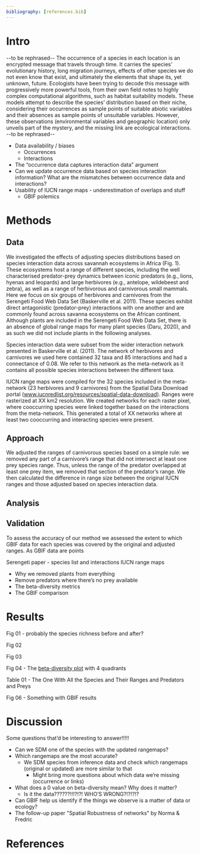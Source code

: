 ```yaml
---
bibliography: [references.bib]
---
```


# Intro

--to be rephrased-- 
The occurrence of a species in each location is an encrypted message that travels through time. It carries the species’ evolutionary history, long migration journeys, effects of other species we do not even know that exist, and ultimately the elements that shape its, yet unknown, future. Ecologists have been trying to decode this message with progressively more powerful tools, from their own field notes to highly complex computational algorithms, such as habitat suitability models. These models attempt to describe the species’ distribution based on their niche, considering their occurrences as sample points of suitable abiotic variables and their absences as sample points of unsuitable variables. However, these observations (environmental variables and geographic location) only unveils part of the mystery, and the missing link are ecological interactions.
--to be rephrased--

- Data availability / biases  
  - Occurrences  
  - Interactions  
- The “occurrence data captures interaction data” argument  
- Can we update occurrence data based on species interaction information? What are the mismatches between occurrence data and interactions?  
- Usability of IUCN range maps - underestimation of overlaps and stuff  
  - GBIF polemics  

# Methods

## Data 
We investigated the effects of adjusting species distributions based on species interaction data across savannah ecosystems in Africa (Fig. 1). These ecosystems host a range of different species, including the well characterised predator-prey dynamics between iconic predators (e.g., lions, hyenas and leopards) and large herbivores (e.g., antelope, wildebeest and zebra), as well as a range of herbivorous and carnivorous small mammals. Here we focus on six groups of herbivores and carnivores from the Serengeti Food Web Data Set (Baskerville et al. 2011). These species exhibit direct antagonistic (predator-prey) interactions with one another and are commonly found across savanna ecosystems on the African continent. Although plants are included in the Serengeti Food Web Data Set, there is an absence of global range maps for many plant species (Daru, 2020), and as such we did not include plants in the following analyses.

Species interaction data were subset from the wider interaction network presented in Baskerville et al. (2011). The network of herbivores and carnivores we used here contained 32 taxa and 85 interactions and had a connectance of 0.08. We refer to this network as the meta-network as it contains all possible species interactions between the different taxa.

IUCN range maps were compiled for the 32 species included in the meta-network (23 herbivores and 9 carnivores) from the Spatial Data Download portal (www.iucnredlist.org/resources/spatial-data-download). Ranges were rasterized at XX km2 resolution.
We created networks for each raster pixel, where cooccurring species were linked together based on the interactions from the meta-network. This generated a total of XX networks where at least two cooccurring and interacting species were present.

## Approach
We adjusted the ranges of carnivorous species based on a simple rule: we removed any part of a carnivore’s range that did not intersect at least one prey species range. Thus, unless the range of the predator overlapped at least one prey item, we removed that section of the predator’s range. We then calculated the difference in range size between the original IUCN ranges and those adjusted based on species interaction data. 

## Analysis

## Validation
To assess the accuracy of our method we assessed the extent to which GBIF data for each species was covered by the original and adjusted ranges. As GBIF data are points 

Serengeti paper - species list and interactions
IUCN range maps
- Why we removed plants from everything
- Remove predators where there’s no prey available
- The beta-diversity metrics
- The GBIF comparison

# Results

Fig 01 - probably the species richness before and after?

Fig 02

Fig 03

Fig 04 - The [beta-diversity plot](figures/beta-div_pred-species.png) with 4 quadrants

Table 01 - The One With All the Species and Their Ranges and Predators and Preys

Fig 06 - Something with GBIF results

# Discussion

Some questions that’d be interesting to answer!!!!!
- Can we SDM one of the species with the updated rangemaps?
- Which rangemaps are the most accurate? 
  - We SDM species from inference data and check which rangemaps (original or updated) are more similar to that 
    - Might bring more questions about which data we’re missing (occurrence or links)
- What does a 0 value on beta-diversity mean? Why does it matter? 
  - Is it the data??????!!!?!?! WHO’S WRONG?!?!?!?
- Can GBIF help us identify if the things we observe is a matter of data or ecology?
- The follow-up paper "Spatial Robustness of networks" by Norma & Fredric 


# References
